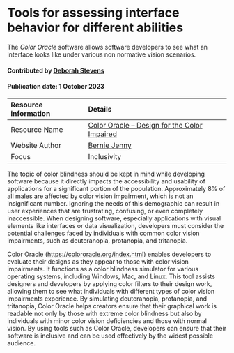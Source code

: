 # Tools for assessing interface behavior for different abilities 

<!--- deck text start --->
The *Color Oracle* software allows software developers to see what an interface looks like under various non normative vision scenarios. 
<!--- deck text end --->

#### Contributed by [Deborah Stevens](https://github.com/haikudeb)
#### Publication date: 1 October 2023

Resource information | Details
:--- | :--- 
Resource Name  | [Color Oracle – Design for the Color Impaired]( https://colororacle.org/usage.html)
Website Author | [Bernie Jenny](https://berniejenny.info)
Focus          | Inclusivity

The topic of color blindness should be kept in mind while developing software because it directly impacts the accessibility and usability of applications for a significant portion of the population. Approximately 8% of all males are affected by color vision impairment, which is not an insignificant number. Ignoring the needs of this demographic can result in user experiences that are frustrating, confusing, or even completely inaccessible. When designing software, especially applications with visual elements like interfaces or data visualization, developers must consider the potential challenges faced by individuals with common color vision impairments, such as deuteranopia, protanopia, and tritanopia.

Color Oracle (https://colororacle.org/index.html) enables developers to evaluate their designs as they appear to those with color vision impairments. It functions as a color blindness simulator for various operating systems, including Windows, Mac, and Linux. This tool assists designers and developers by applying color filters to their design work, allowing them to see what individuals with different types of color vision impairments experience. By simulating deuteranopia, protanopia, and tritanopia, Color Oracle helps creators ensure that their graphical work is readable not only by those with extreme color blindness but also by individuals with minor color vision deficiencies and those with normal vision.  By using tools such as Color Oracle, developers can ensure that their software is inclusive and can be used effectively by the widest possible audience.

<!---
Publish: yes
Topics: Inclusivity
RSS update: 2023-10-01
--->

